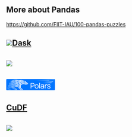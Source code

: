 ## More about Pandas
https://github.com/FIIT-IAU/100-pandas-puzzles

## <a href="https://docs.dask.org/en/stable/"><img height=50px src="https://docs.dask.org/en/stable/_images/dask_icon.svg">Dask</a>

## <a href="https://modin.readthedocs.io/en/stable/"><img height=30px src="https://modin.readthedocs.io/en/stable/_images/MODIN_ver2_hrz.png"></a>

## <a href="https://docs.pola.rs/"><img height=30px src="https://raw.githubusercontent.com/pola-rs/polars-static/master/banner/polars_github_banner.svg"></a>

## <a href="https://docs.rapids.ai/api/cudf/stable/user_guide/10min/">CuDF</a>

## <a href="https://spark.apache.org/docs/latest/api/python/index.html#"><img height=70px src="https://www.freecodecamp.org/news/content/images/size/w2000/2024/06/pyspark.jpg"></a>
